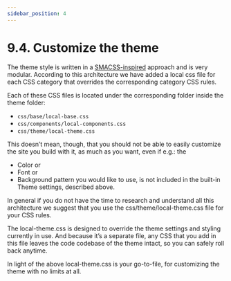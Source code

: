 ```yaml
---
sidebar_position: 4
---
```



# 9.4. Customize the theme

The theme style is written in a [SMACSS-inspired](https://www.google.com/url?q=https://smacss.com/&sa=D&source=editors&ust=1664361389196453&usg=AOvVaw1apL3dJ85YCp3isZ5bTTQL) approach and is very modular. According to this architecture we have added a local css file for each CSS category that overrides the corresponding category CSS rules.


Each of these CSS files is located under the corresponding folder inside the theme folder:

- `css/base/local-base.css`
- `css/components/local-components.css`
- `css/theme/local-theme.css`

This doesn’t mean, though, that you should not be able to easily customize the site you build with it, as much as you want, even if e.g.: the

- Color or
- Font or
- Background pattern you would like to use, is not included in the built-in Theme settings, described above.


In general if you do not have the time to research and understand all this architecture we suggest that you use the css/theme/local-theme.css file for your CSS rules.


The local-theme.css is designed to override the theme settings and styling currently in use. And because it’s a separate file, any CSS that you add in this file leaves the code codebase of the theme intact, so you can safely roll back anytime.


In light of the above local-theme.css is your go-to-file, for customizing the theme with no limits at all.